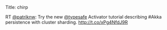Title: chirp

RT <a href="http://twitter.com/patriknw">@patriknw</a>: Try the new <a href="http://twitter.com/typesafe">@typesafe</a> Activator tutorial describing #Akka persistence with cluster sharding. <a href="http://t.co/xPg4NfdJ9R">http://t.co/xPg4NfdJ9R</a>
